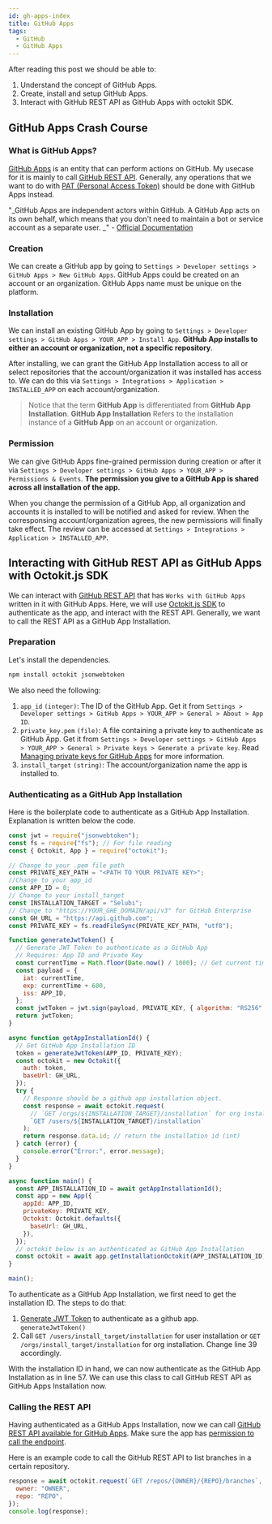 ```yaml
---
id: gh-apps-index
title: GitHub Apps
tags:
  - GitHub
  - GitHub Apps
---
```


After reading this post we should be able to:

1. Understand the concept of GitHub Apps.
2. Create, install and setup GitHub Apps.
3. Interact with GitHub REST API as GitHub Apps with octokit SDK.

## GitHub Apps Crash Course

### What is GitHub Apps?

[GitHub Apps](https://docs.github.com/en/apps) is an entity that can perform actions on GitHub. My usecase for it is mainly to call [GitHub REST API](https://docs.github.com/en/rest). Generally, any operations that we want to do with [PAT (Personal Access Token)](https://docs.github.com/en/authentication/keeping-your-account-and-data-secure/creating-a-personal-access-token) should be done with GitHub Apps instead.

"_GitHub Apps are independent actors within GitHub. A GitHub App acts on its own behalf, which means that you don't need to maintain a bot or service account as a separate user. _" - [Official Documentation](https://docs.github.com/en/apps/creating-github-apps/setting-up-a-github-app/about-creating-github-apps)

### Creation

We can create a GitHub app by going to `Settings > Developer settings > GitHub Apps > New GitHub Apps`. GitHub Apps could be created on an account or an organization. GitHub Apps name must be unique on the platform.

### Installation

We can install an existing GitHub App by going to `Settings > Developer settings > GitHub Apps > YOUR_APP > Install App`. **GitHub App installs to either an account or organization, not a specific repository**.

After installing, we can grant the GitHub App Installation access to all or select repositories that the account/organization it was installed has access to. We can do this via `Settings > Integrations > Application > INSTALLED_APP` on each account/organization.

> Notice that the term **GitHub App** is differentiated from **GitHub App Installation**. **GitHub App Installation** Refers to the installation instance of a **GitHub App** on an account or organization.

### Permission

We can give GitHub Apps fine-grained permission during creation or after it via `Settings > Developer settings > GitHub Apps > YOUR_APP > Permissions & Events`. **The permission you give to a GitHub App is shared across all installation of the app.**

When you change the permission of a GitHub App, all organization and accounts it is installed to will be notified and asked for review. When the corresponsing account/organization agrees, the new permissions will finally take effect. The review can be accessed at `Settings > Integrations > Application > INSTALLED_APP`.

## Interacting with GitHub REST API as GitHub Apps with Octokit.js SDK

We can interact with [GitHub REST API](https://docs.github.com/en/rest) that has `Works with GitHub Apps` written in it with GitHub Apps. Here, we will use [Octokit.js SDK](https://github.com/octokit/octokit.js) to authenticate as the app, and interact with the REST API. Generally, we want to call the REST API as a GitHub App Installation.

### Preparation

Let's install the dependencies.

```bash
npm install octokit jsonwebtoken
```

We also need the following:

1. `app_id` `(integer)`: The ID of the GitHub App. Get it from `Settings >  Developer settings > GitHub Apps > YOUR_APP > General > About > App ID`.
2. `private_key.pem` `(file)`: A file containing a private key to authenticate as GitHub App. Get it from `Settings > Developer settings > GitHub Apps > YOUR_APP > General > Private keys > Generate a private key`. Read [Managing private keys for GitHub Apps](https://docs.github.com/en/apps/creating-github-apps/authenticating-with-a-github-app/managing-private-keys-for-github-apps) for more information.
3. `install_target` `(string)`: The account/organization name the app is installed to.

### Authenticating as a GitHub App Installation

Here is the boilerplate code to authenticate as a GitHub App Installation. Explanation is written below the code.

```javascript showLineNumbers
const jwt = require("jsonwebtoken");
const fs = require("fs"); // For file reading
const { Octokit, App } = require("octokit");

// Change to your .pem file path
const PRIVATE_KEY_PATH = "<PATH TO YOUR PRIVATE KEY>";
//Change to your app_id
const APP_ID = 0;
// Change to your install_target
const INSTALLATION_TARGET = "Selubi";
// Change to "https://YOUR_GHE_DOMAIN/api/v3" for GitHub Enterprise
const GH_URL = "https://api.github.com";
const PRIVATE_KEY = fs.readFileSync(PRIVATE_KEY_PATH, "utf8");

function generateJwtToken() {
  // Generate JWT Token to authenticate as a GitHub App
  // Requires: App ID and Private Key
  const currentTime = Math.floor(Date.now() / 1000); // Get current time in seconds
  const payload = {
    iat: currentTime,
    exp: currentTime + 600,
    iss: APP_ID,
  };
  const jwtToken = jwt.sign(payload, PRIVATE_KEY, { algorithm: "RS256" });
  return jwtToken;
}

async function getAppInstallationId() {
  // Get GitHub App Installation ID
  token = generateJwtToken(APP_ID, PRIVATE_KEY);
  const octokit = new Octokit({
    auth: token,
    baseUrl: GH_URL,
  });
  try {
    // Response should be a github app installation object.
    const response = await octokit.request(
      // `GET /orgs/${INSTALLATION_TARGET}/installation` for org installation
      `GET /users/${INSTALLATION_TARGET}/installation`
    );
    return response.data.id; // return the installation id (int)
  } catch (error) {
    console.error("Error:", error.message);
  }
}

async function main() {
  const APP_INSTALLATION_ID = await getAppInstallationId();
  const app = new App({
    appId: APP_ID,
    privateKey: PRIVATE_KEY,
    Octokit: Octokit.defaults({
      baseUrl: GH_URL,
    }),
  });
  // octokit below is an authenticated as GitHub App Installation
  const octokit = await app.getInstallationOctokit(APP_INSTALLATION_ID);
}

main();
```

To authenticate as a GitHub App Installation, we first need to get the installation ID. The steps to do that:

1. [Generate JWT Token](https://docs.github.com/en/apps/creating-github-apps/authenticating-with-a-github-app/generating-a-json-web-token-jwt-for-a-github-app) to authenticate as a github app. `generateJwtToken()`
2. Call `GET /users/install_target/installation` for user installation or `GET /orgs/install_target/installation` for org installation. Change line 39 accordingly.

With the installation ID in hand, we can now authenticate as the GitHub App Installation as in line 57. We can use this class to call GitHub REST API as GitHub Apps Installation now.

### Calling the REST API

Having authenticated as a GitHub Apps Installation, now we can call [GitHub REST API available for GitHub Apps](https://docs.github.com/en/rest/overview/endpoints-available-for-github-apps). Make sure the app has [permission to call the endpoint](https://docs.github.com/en/rest/overview/permissions-required-for-github-apps).

Here is an example code to call the GitHub REST API to list branches in a certain repository.

```javascript showLineNumbers
response = await octokit.request(`GET /repos/{OWNER}/{REPO}/branches`, {
  owner: "OWNER",
  repo: "REPO",
});
console.log(response);
```
